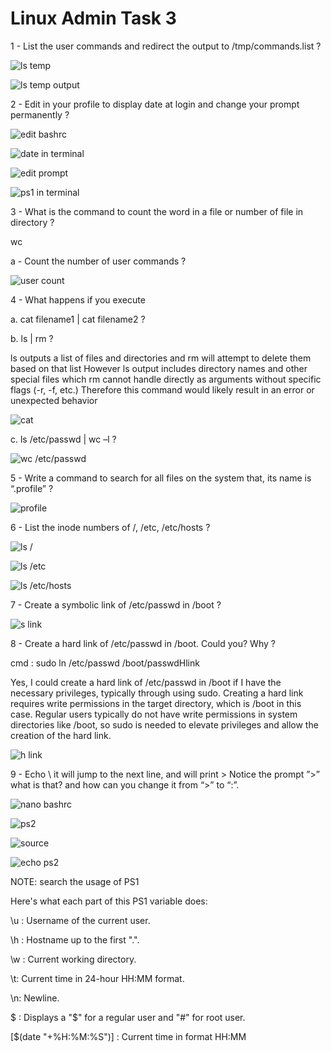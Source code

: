 # Linux Admin Task 3

1 - List the user commands and redirect the output to /tmp/commands.list ?


![ls temp](https://github.com/Khedr05/ITI_Android_Automotive_Track/blob/main/00_Linux_Admin/02_LinuxAdmin_Task3/01_Section2/Snip/ls%20to%20tmp%20cmd.png)


![ls temp output](https://github.com/Khedr05/ITI_Android_Automotive_Track/blob/main/00_Linux_Admin/02_LinuxAdmin_Task3/01_Section2/Snip/ls%20temp.png)


2 - Edit in your profile to display date at login and change your prompt permanently ?


![edit bashrc](https://github.com/Khedr05/ITI_Android_Automotive_Track/blob/main/00_Linux_Admin/02_LinuxAdmin_Task3/01_Section2/Snip/date%20in%20bashrc.png)


![date in terminal](https://github.com/Khedr05/ITI_Android_Automotive_Track/blob/main/00_Linux_Admin/02_LinuxAdmin_Task3/01_Section2/Snip/date%20in%20terminal.png)


![edit prompt](https://github.com/Khedr05/ITI_Android_Automotive_Track/blob/main/00_Linux_Admin/02_LinuxAdmin_Task3/01_Section2/Snip/edit%20ps1.png)


![ps1 in terminal](https://github.com/Khedr05/ITI_Android_Automotive_Track/blob/main/00_Linux_Admin/02_LinuxAdmin_Task3/01_Section2/Snip/ps1%20on%20terminal.png)


3 - What is the command to count the word in a file or number of file in directory ?

wc 

a - Count the number of user commands ?


![user count](https://github.com/Khedr05/ITI_Android_Automotive_Track/blob/main/00_Linux_Admin/02_LinuxAdmin_Task3/01_Section2/Snip/user%20count.png)


4 - What happens if you execute 

a. cat filename1 | cat filename2 ?

b. ls | rm ?

ls outputs a list of files and directories and rm will attempt to delete them based on that list However ls output includes directory names and other special files which rm cannot handle directly as arguments without specific flags (-r, -f, etc.) Therefore this command would likely result in an error or unexpected behavior

![cat](https://github.com/Khedr05/ITI_Android_Automotive_Track/blob/main/00_Linux_Admin/02_LinuxAdmin_Task3/01_Section2/Snip/cat%20.png)


c. ls /etc/passwd | wc –l ?


![wc /etc/passwd](https://github.com/Khedr05/ITI_Android_Automotive_Track/blob/main/00_Linux_Admin/02_LinuxAdmin_Task3/01_Section2/Snip/wc.png)


5 - Write a command to search for all files on the system that, its name is “.profile” ?


![profile](https://github.com/Khedr05/ITI_Android_Automotive_Track/blob/main/00_Linux_Admin/02_LinuxAdmin_Task3/01_Section2/Snip/profile.png)


6 - List the inode numbers of /, /etc, /etc/hosts ?


![ls /](https://github.com/Khedr05/ITI_Android_Automotive_Track/blob/main/00_Linux_Admin/02_LinuxAdmin_Task3/01_Section2/Snip/node%20root.png)


![ls /etc](https://github.com/Khedr05/ITI_Android_Automotive_Track/blob/main/00_Linux_Admin/02_LinuxAdmin_Task3/01_Section2/Snip/etc%20node.png)


![ls /etc/hosts](https://github.com/Khedr05/ITI_Android_Automotive_Track/blob/main/00_Linux_Admin/02_LinuxAdmin_Task3/01_Section2/Snip/node%20etc%20hosts.png)


7 - Create a symbolic link of /etc/passwd in /boot ?


![s link](https://github.com/Khedr05/ITI_Android_Automotive_Track/blob/main/00_Linux_Admin/02_LinuxAdmin_Task3/01_Section2/Snip/soft%20link.png)


8 - Create a hard link of /etc/passwd in /boot. Could you? Why ?


cmd : sudo ln /etc/passwd /boot/passwdHlink


Yes, I could create a hard link of /etc/passwd in /boot if I have the necessary privileges, typically through using sudo. Creating a hard link requires write permissions in the target directory, which is /boot in this case. Regular users typically do not have write permissions in system directories like /boot, so sudo is needed to elevate privileges and allow the creation of the hard link.


![h link](https://github.com/Khedr05/ITI_Android_Automotive_Track/blob/main/00_Linux_Admin/02_LinuxAdmin_Task3/01_Section2/Snip/ls%20hardlink.png)


9 - Echo \ it will jump to the next line, and will print >
Notice the prompt ”>” what is that? and how can you change it from “>” to “:”.


![nano bashrc](https://github.com/Khedr05/ITI_Android_Automotive_Track/blob/main/00_Linux_Admin/02_LinuxAdmin_Task3/01_Section2/Snip/nano%20bashrc.png)


![ps2](https://github.com/Khedr05/ITI_Android_Automotive_Track/blob/main/00_Linux_Admin/02_LinuxAdmin_Task3/01_Section2/Snip/ps2.png)


![source](https://github.com/Khedr05/ITI_Android_Automotive_Track/blob/main/00_Linux_Admin/02_LinuxAdmin_Task3/01_Section2/Snip/run%20bashrc.png)


![echo ps2](https://github.com/Khedr05/ITI_Android_Automotive_Track/blob/main/00_Linux_Admin/02_LinuxAdmin_Task3/01_Section2/Snip/echo%20ps2.png)


NOTE: search the usage of PS1

Here's what each part of this PS1 variable does:

\u : Username of the current user.

\h : Hostname up to the first ".".

\w : Current working directory.

\t: Current time in 24-hour HH:MM format.

\n: Newline.

\$ : Displays a "$" for a regular user and "#" for root user.


[\$(date "+%H:%M:%S")] : Current time in format HH:MM

    










